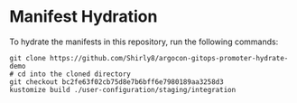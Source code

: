 # Manifest Hydration

To hydrate the manifests in this repository, run the following commands:

```shell
git clone https://github.com/Shirly8/argocon-gitops-promoter-hydrate-demo
# cd into the cloned directory
git checkout bc2fe63f02cb75d8e7b6bff6e7980189aa3258d3
kustomize build ./user-configuration/staging/integration
```
